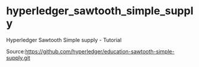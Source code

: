 # hyperledger_sawtooth_simple_supply
 Hyperledger Sawtooth Simple supply - Tutorial
 
 Source:https://github.com/hyperledger/education-sawtooth-simple-supply.git
